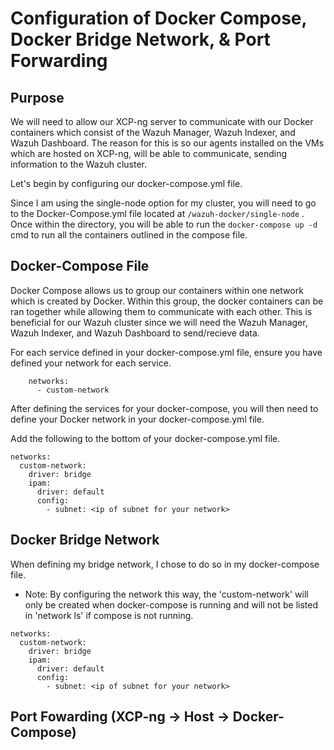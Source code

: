# Configuration of Docker Compose, Docker Bridge Network, &  Port Forwarding

## Purpose

We will need to allow our XCP-ng server to communicate with our Docker containers which consist of the Wazuh Manager, Wazuh Indexer, and Wazuh Dashboard. The reason for this is so our agents installed on the VMs which are hosted on XCP-ng, will be able to communicate, sending information to the Wazuh cluster.

Let's begin by configuring our docker-compose.yml file.

Since I am using the single-node option for my cluster, you will need to go to the Docker-Compose.yml file located at ```/wazuh-docker/single-node``` . Once within the directory, you will be able to run the ```docker-compose up -d``` cmd to run all the containers outlined in the compose file.

## Docker-Compose File

Docker Compose allows us to group our containers within one network which is created by Docker. Within this group, the docker containers can be ran together while allowing them to communicate with each other. This is beneficial for our Wazuh cluster since we will need the Wazuh Manager, Wazuh Indexer, and Wazuh Dashboard to send/recieve data.

For each service defined in your docker-compose.yml file, ensure you have defined your network for each service.
```
    networks:
      - custom-network
```

After defining the services for your docker-compose, you will then need to define your Docker network in your docker-compose.yml file.

Add the following to the bottom of your docker-compose.yml file.
```
networks:
  custom-network:
    driver: bridge
    ipam:
      driver: default
      config:
        - subnet: <ip of subnet for your network>
```

## Docker Bridge Network
When defining my bridge network, I chose to do so in my docker-compose file. 

*    Note: By configuring the network this way, the 'custom-network' will only be created when docker-compose is running and will not be listed in 'network ls' if compose is not running.

```
networks:
  custom-network:
    driver: bridge
    ipam:
      driver: default
      config:
        - subnet: <ip of subnet for your network>
```

## Port Fowarding (XCP-ng -> Host -> Docker-Compose)

